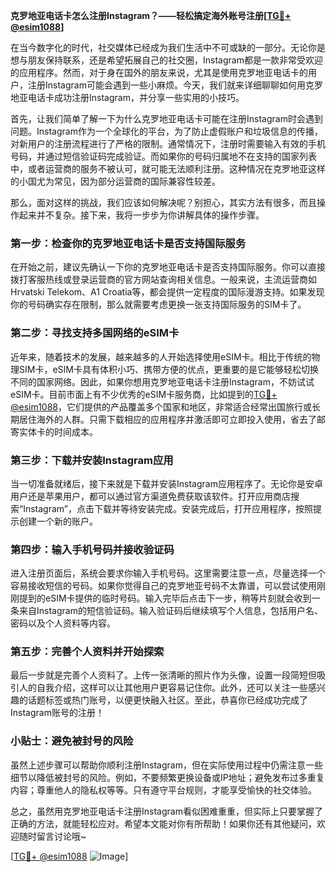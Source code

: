 **克罗地亚电话卡怎么注册Instagram？——轻松搞定海外账号注册[[TG💪+ @esim1088](https://t.me/s/esim1088)]**

在当今数字化的时代，社交媒体已经成为我们生活中不可或缺的一部分。无论你是想与朋友保持联系，还是希望拓展自己的社交圈，Instagram都是一款非常受欢迎的应用程序。然而，对于身在国外的朋友来说，尤其是使用克罗地亚电话卡的用户，注册Instagram可能会遇到一些小麻烦。今天，我们就来详细聊聊如何用克罗地亚电话卡成功注册Instagram，并分享一些实用的小技巧。

首先，让我们简单了解一下为什么克罗地亚电话卡可能在注册Instagram时会遇到问题。Instagram作为一个全球化的平台，为了防止虚假账户和垃圾信息的传播，对新用户的注册流程进行了严格的限制。通常情况下，注册时需要输入有效的手机号码，并通过短信验证码完成验证。而如果你的号码归属地不在支持的国家列表中，或者运营商的服务不被认可，就可能无法顺利注册。这种情况在克罗地亚这样的小国尤为常见，因为部分运营商的国际兼容性较差。

那么，面对这样的挑战，我们应该如何解决呢？别担心，其实方法有很多，而且操作起来并不复杂。接下来，我将一步步为你讲解具体的操作步骤。

### 第一步：检查你的克罗地亚电话卡是否支持国际服务

在开始之前，建议先确认一下你的克罗地亚电话卡是否支持国际服务。你可以直接拨打客服热线或登录运营商的官方网站查询相关信息。一般来说，主流运营商如Hrvatski Telekom、A1 Croatia等，都会提供一定程度的国际漫游支持。如果发现你的号码确实存在限制，那么就需要考虑更换一张支持国际服务的SIM卡了。

### 第二步：寻找支持多国网络的eSIM卡

近年来，随着技术的发展，越来越多的人开始选择使用eSIM卡。相比于传统的物理SIM卡，eSIM卡具有体积小巧、携带方便的优点，更重要的是它能够轻松切换不同的国家网络。因此，如果你想用克罗地亚电话卡注册Instagram，不妨试试eSIM卡。目前市面上有不少优秀的eSIM卡服务商，比如提到的[TG💪+ @esim1088](https://t.me/s/esim1088)，它们提供的产品覆盖多个国家和地区，非常适合经常出国旅行或长期居住海外的人群。只需下载相应的应用程序并激活即可立即投入使用，省去了邮寄实体卡的时间成本。

### 第三步：下载并安装Instagram应用

当一切准备就绪后，接下来就是下载并安装Instagram应用程序了。无论你是安卓用户还是苹果用户，都可以通过官方渠道免费获取该软件。打开应用商店搜索“Instagram”，点击下载并等待安装完成。安装完成后，打开应用程序，按照提示创建一个新的账户。

### 第四步：输入手机号码并接收验证码

进入注册页面后，系统会要求你输入手机号码。这里需要注意一点，尽量选择一个容易接收短信的号码。如果你觉得自己的克罗地亚号码不太靠谱，可以尝试使用刚刚提到的eSIM卡提供的临时号码。输入完毕后点击下一步，稍等片刻就会收到一条来自Instagram的短信验证码。输入验证码后继续填写个人信息，包括用户名、密码以及个人资料等内容。

### 第五步：完善个人资料并开始探索

最后一步就是完善个人资料了。上传一张清晰的照片作为头像，设置一段简短但吸引人的自我介绍，这样可以让其他用户更容易记住你。此外，还可以关注一些感兴趣的话题标签或热门账号，以便更快融入社区。至此，恭喜你已经成功完成了Instagram账号的注册！

### 小贴士：避免被封号的风险

虽然上述步骤可以帮助你顺利注册Instagram，但在实际使用过程中仍需注意一些细节以降低被封号的风险。例如，不要频繁更换设备或IP地址；避免发布过多重复内容；尊重他人的隐私权等等。只有遵守平台规则，才能享受愉快的社交体验。

总之，虽然用克罗地亚电话卡注册Instagram看似困难重重，但实际上只要掌握了正确的方法，就能轻松应对。希望本文能对你有所帮助！如果你还有其他疑问，欢迎随时留言讨论哦~

[[TG💪+ @esim1088](https://t.me/s/esim1088) ![Image](https://i.postimg.cc/4NQfJmqS/Snipaste-2025-05-13-00-14-12.png)]